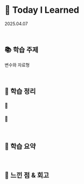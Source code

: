 # 📘 Today I Learned
2025.04.07

<br>

## 📚 학습 주제
변수와 자료형

<br>

## 📒 학습 정리
### 🔸 


### 🔸 

<br>

## 📝 학습 요약


<br>

## 💭 느낀 점 & 회고